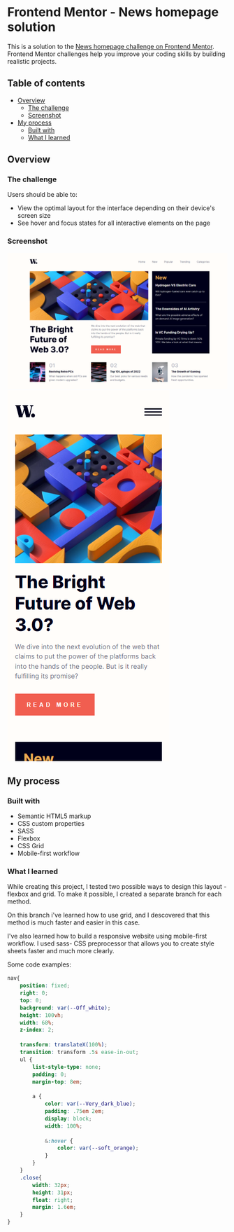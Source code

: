 # Frontend Mentor - News homepage solution

This is a solution to the [News homepage challenge on Frontend Mentor](https://www.frontendmentor.io/challenges/news-homepage-H6SWTa1MFl). Frontend Mentor challenges help you improve your coding skills by building realistic projects. 

## Table of contents

- [Overview](#overview)
  - [The challenge](#the-challenge)
  - [Screenshot](#screenshot)
- [My process](#my-process)
  - [Built with](#built-with)
  - [What I learned](#what-i-learned)

## Overview

### The challenge

Users should be able to:

- View the optimal layout for the interface depending on their device's screen size
- See hover and focus states for all interactive elements on the page

### Screenshot

![](./assets/images/screenshot.png)
![](./assets/images/screenshot-mobile.png)

## My process

### Built with

- Semantic HTML5 markup
- CSS custom properties
- SASS
- Flexbox
- CSS Grid
- Mobile-first workflow

### What I learned

While creating this project, I tested two possible ways to design this layout - flexbox and grid. 
To make it possible, I created a separate branch for each method.

On this branch i've learned how to use grid, and I descovered that this method is much faster and easier in this case.

I've also learned how to build a responsive website using mobile-first workflow. 
I used sass- CSS preprocessor that allows you to create style sheets faster and much more clearly. 

Some code examples:

```scss
nav{
    position: fixed;
    right: 0;
    top: 0;
    background: var(--Off_white);
    height: 100vh;
    width: 68%;
    z-index: 2;

    transform: translateX(100%);
    transition: transform .5s ease-in-out;
    ul {
        list-style-type: none;
        padding: 0;
        margin-top: 8em;
    
        a {
            color: var(--Very_dark_blue);
            padding: .75em 2em;
            display: block;
            width: 100%;
    
            &:hover {
                color: var(--soft_orange);
            }
        }
    }
    .close{
        width: 32px;
        height: 31px;
        float: right;
        margin: 1.6em;
    }
}
```